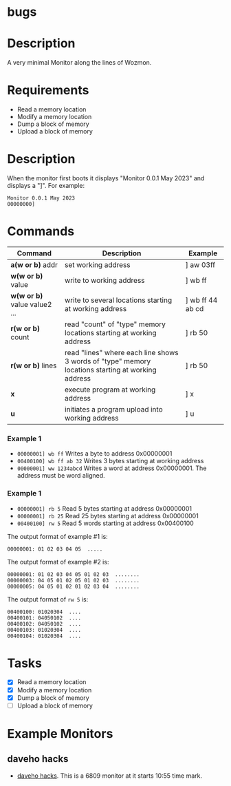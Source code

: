 # bugs

# Description
A very minimal Monitor along the lines of Wozmon.

# Requirements
- Read a memory location
- Modify a memory location
- Dump a block of memory
- Upload a block of memory

# Description
When the monitor first boots it displays "Monitor 0.0.1 May 2023" and displays a "]". For example:
```
Monitor 0.0.1 May 2023
00000000]
```

# Commands
| Command | Description            | Example  |
|   ---   |   ---                  |  ---     |
| **a(w or b)** addr      | set working address | ] aw 03ff |
| **w(w or b)** value      | write to working address | ] wb ff |
| **w(w or b)** value value2 ...      | write to several locations starting at working address | ] wb ff 44 ab cd |
| **r(w or b)** count      | read "count" of "type" memory locations starting at working address | ] rb 50 |
| **r(w or b)** lines      | read "lines" where each line shows 3 words of "type" memory locations starting at working address | ] rb 50 |
| **x**       | execute program at working address | ] x |
| **u**       | initiates a program upload into working address | ] u |

### Example 1
- ```00000001] wb ff``` Writes a byte to address 0x00000001
- ```00400100] wb ff ab 32``` Writes 3 bytes starting at working address
- ```00000001] ww 1234abcd``` Writes a word at address 0x00000001. The address must be word aligned.

### Example 1
- ```00000001] rb 5``` Read 5 bytes starting at address 0x00000001
- ```00000001] rb 25``` Read 25 bytes starting at address 0x00000001
- ```00400100] rw 5``` Read 5 words starting at address 0x00400100

The output format of example #1 is:
```
00000001: 01 02 03 04 05  .....
```

The output format of example #2 is:
```
00000001: 01 02 03 04 05 01 02 03  ........
00000003: 04 05 01 02 05 01 02 03  ........
00000005: 04 05 01 02 01 02 03 04  ........
```

The output format of ```rw 5``` is:
```
00400100: 01020304  ....
00400101: 04050102  ....
00400102: 04050102  ....
00400103: 01020304  ....
00400104: 01020304  ....
```

# Tasks
- [x] Read a memory location
- [x] Modify a memory location
- [x] Dump a block of memory
- [ ] Upload a block of memory

# Example Monitors

## daveho hacks
- [daveho hacks](https://www.youtube.com/watch?v=e-CLhZKH1Es). This is a 6809 monitor at it starts 10:55 time mark.

